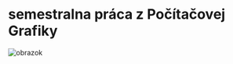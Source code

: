# semestralna práca z Počítačovej Grafiky
![obrazok](https://www.tutorialspoint.com/computer_graphics/images/bezier_curves.jpg)
